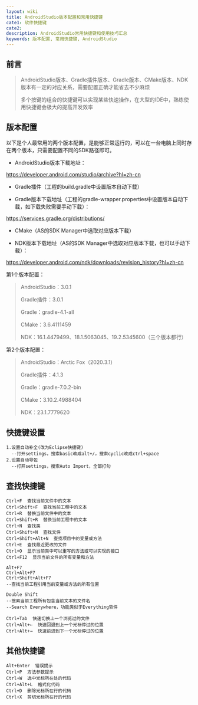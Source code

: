 ```yaml
---
layout: wiki
title: AndroidStudio版本配置和常用快捷键
cate1: 软件快捷键
cate2:
description: AndroidStudio常用快捷键和使用技巧汇总
keywords: 版本配置, 常用快捷键, AndroidStudio
---
```


## 前言

> AndroidStudio版本、Gradle插件版本、Gradle版本、CMake版本、NDK版本有一定的对应关系，需要配置正确才能省去不少麻烦
>
> 多个按键的组合的快捷键可以实现某些快速操作，在大型的IDE中，熟练使用快捷键会极大的提高开发效率

## 版本配置

以下是个人最常用的两个版本配置，是能够正常运行的，可以在一台电脑上同时存在两个版本，只需要配置不同的SDK路径即可。

- AndroidStudio版本下载地址：

https://developer.android.com/studio/archive?hl=zh-cn

- Gradle插件（工程的build.gradle中设置版本自动下载）

- Gradle版本下载地址（工程的gradle-wrapper.properties中设置版本自动下载，如下载失败需要手动下载）：

 https://services.gradle.org/distributions/

- CMake（AS的SDK Manager中选取对应版本下载）

- NDK版本下载地址（AS的SDK Manager中选取对应版本下载，也可以手动下载）：

https://developer.android.com/ndk/downloads/revision_history?hl=zh-cn

第1个版本配置：

> AndroidStudio：3.0.1
>
> Gradle插件：3.0.1
>
> Gradle：gradle-4.1-all
>
> CMake：3.6.4111459
>
> NDK：16.1.4479499、18.1.5063045、19.2.5345600（三个版本都行）

第2个版本配置：

> AndroidStudio：Arctic Fox（2020.3.1）
>
> Gradle插件：4.1.3
>
> Gradle：gradle-7.0.2-bin
>
> CMake：3.10.2.4988404
>
> NDK：23.1.7779620  

## 快捷键设置

```
1.设置自动补全(改为Eclipse快捷键)
  --打开settings，搜索basic改成alt+/，搜索cyclic改成ctrl+space
2.设置自动导包
  --打开settings，搜索Auto Import，全部打勾
```

## 查找快捷键

```
Ctrl+F  查找当前文件中的文本
Ctrl+Shift+F  查找当前工程中的文本
Ctrl+R  替换当前文件中的文本
Ctrl+Shift+R  替换当前工程中的文本
Ctrl+N  查找类
Ctrl+Shift+N  查找文件
Ctrl+Shift+Alt+N  查找项目中的变量或方法
Ctrl+E  查找最近更改的文件
Ctrl+O  显示当前类中可以重写的方法或可以实现的接口		
Ctrl+F12  显示当前文件的所有变量和方法

Alt+F7
Ctrl+Alt+F7
Ctrl+Shift+Alt+F7  
--查找当前工程引用当前变量或方法的所有位置

Double Shift  
--搜索当前工程所有包含当前文本的文件名
--Search Everywhere，功能类似于Everything软件

Ctrl+Tab  快速切换上一个浏览过的文件
Ctrl+Alt+←  快速回退到上一个光标停过的位置
Ctrl+Alt+→  快速前进到下一个光标停过的位置
```

## 其他快捷键

```
Alt+Enter  错误提示
Ctrl+P  方法参数提示
Ctrl+W  选中光标所在处的代码
Ctrl+Alt+L  格式化代码
Ctrl+D  删除光标所在行的代码
Ctrl+X  剪切光标所在行的代码
```